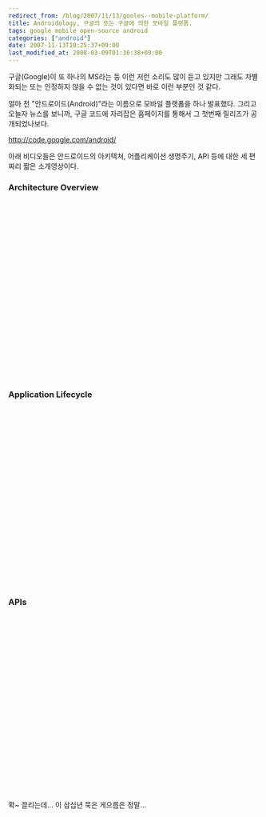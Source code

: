 ```yaml
---
redirect_from: /blog/2007/11/13/gooles--mobile-platform/
title: Androidology, 구글의 또는 구글에 의한 모바일 플랫폼.
tags: google mobile open-source android
categories: ["android"]
date: 2007-11-13T10:25:37+09:00
last_modified_at: 2008-03-09T01:36:38+09:00
---
```

구글(Google)이 또 하나의 MS라는 둥 이런 저런 소리도 많이 듣고 있지만
그래도 차별화되는 또는 인정하지 않을 수 없는 것이 있다면 바로 이런
부분인 것 같다.  
  
얼마 전 "안드로이드(Android)"라는 이름으로 모바일 플랫폼을 하나
발표했다. 그리고 오늘자 뉴스를 보니까, 구글 코드에 자리잡은 홈페이지를
통해서 그 첫번째 릴리즈가 공개되었나보다.  
  
<http://code.google.com/android/>
  
아래 비디오들은 안드로이드의 아키텍쳐, 어플리케이션 생명주기, API 등에
대한 세 편짜리 짧은 소개영상이다.  
  
### Architecture Overview

<div class="text-center">
<object width="425" height="355"><param name="movie" value="http://www.youtube.com/v/Mm6Ju0xhUW8&amp;rel=1">
<param name="wmode" value="transparent">
<embed src="http://www.youtube.com/v/Mm6Ju0xhUW8&amp;rel=1" type="application/x-shockwave-flash" wmode="transparent" width="425" height="355"></object>
</div>
  
### Application Lifecycle

<div class="text-center">
<object width="425" height="355"><param name="movie" value="http://www.youtube.com/v/ITfRuRkf2TM&amp;rel=1">
<param name="wmode" value="transparent">
<embed src="http://www.youtube.com/v/ITfRuRkf2TM&amp;rel=1" type="application/x-shockwave-flash" wmode="transparent" width="425" height="355"></object>
</div>

### APIs

<div class="text-center">
<object width="425" height="355"><param name="movie" value="http://www.youtube.com/v/iiD4fGjjXcc&amp;rel=1">
<param name="wmode" value="transparent">
<embed src="http://www.youtube.com/v/iiD4fGjjXcc&amp;rel=1" type="application/x-shockwave-flash" wmode="transparent" width="425" height="355"></object>
</div>

확~ 끌리는데... 이 삼십년 묵은 게으름은 정말...

